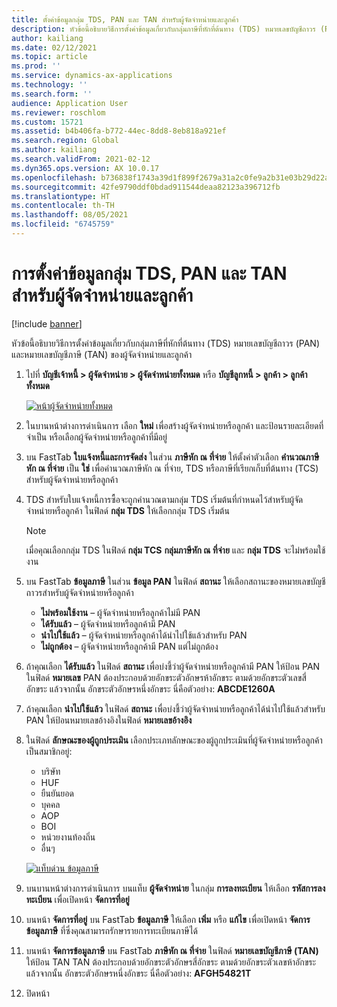 ```yaml
---
title: ตั้งค่าข้อมูลกลุ่ม TDS, PAN และ TAN สำหรับผู้จัดจำหน่ายและลูกค้า
description: หัวข้อนี้อธิบายวิธีการตั้งค่าข้อมูลเกี่ยวกับกลุ่มภาษีที่หักที่ต้นทาง (TDS) หมายเลขบัญชีถาวร (PAN) และหมายเลขบัญชีภาษี (TAN) ของผู้จัดจำหน่ายและลูกค้า
author: kailiang
ms.date: 02/12/2021
ms.topic: article
ms.prod: ''
ms.service: dynamics-ax-applications
ms.technology: ''
ms.search.form: ''
audience: Application User
ms.reviewer: roschlom
ms.custom: 15721
ms.assetid: b4b406fa-b772-44ec-8dd8-8eb818a921ef
ms.search.region: Global
ms.author: kailiang
ms.search.validFrom: 2021-02-12
ms.dyn365.ops.version: AX 10.0.17
ms.openlocfilehash: b736838f1743a39d1f899f2679a31a2c0fe9a2b31e03b29d22af821314f329c9
ms.sourcegitcommit: 42fe9790ddf0bdad911544deaa82123a396712fb
ms.translationtype: HT
ms.contentlocale: th-TH
ms.lasthandoff: 08/05/2021
ms.locfileid: "6745759"
---
```

# <a name="tds-group-pan-and-tan-information-setup-for-vendors-and-customers"></a>การตั้งค่าข้อมูลกลุ่ม TDS, PAN และ TAN สำหรับผู้จัดจำหน่ายและลูกค้า

[!include [banner](../includes/banner.md)]

หัวข้อนี้อธิบายวิธีการตั้งค่าข้อมูลเกี่ยวกับกลุ่มภาษีที่หักที่ต้นทาง (TDS) หมายเลขบัญชีถาวร (PAN) และหมายเลขบัญชีภาษี (TAN) ของผู้จัดจำหน่ายและลูกค้า

1. ไปที่ **บัญชีเจ้าหนี้ \> ผู้จัดจำหน่าย \> ผู้จัดจำหน่ายทั้งหมด** หรือ **บัญชีลูกหนี้ \> ลูกค้า \> ลูกค้าทั้งหมด**

    [![หน้าผู้จัดจำหน่ายทั้งหมด](./media/apac-ind-TDS-55.png)](./media/apac-ind-TDS-55.png)

2. ในบานหน้าต่างการดำเนินการ เลือก **ใหม่** เพื่อสร้างผู้จัดจำหน่ายหรือลูกค้า และป้อนรายละเอียดที่จำเป็น หรือเลือกผู้จัดจำหน่ายหรือลูกค้าที่มีอยู่
3. บน FastTab **ใบแจ้งหนี้และการจัดส่ง** ในส่วน **ภาษีหัก ณ ที่จ่าย** ให้ตั้งค่าตัวเลือก **คํานวณภาษีหัก ณ ที่จ่าย** เป็น **ใช่** เพื่อคํานวณภาษีหัก ณ ที่จ่าย, TDS หรือภาษีที่เรียกเก็บที่ต้นทาง (TCS) สำหรับผู้จัดจำหน่ายหรือลูกค้า
4. TDS สำหรับใบแจ้งหนี้การซื้อจะถูกคํานวณตามกลุ่ม TDS เริ่มต้นที่กําหนดไว้สำหรับผู้จัดจำหน่ายหรือลูกค้า ในฟิลด์ **กลุ่ม TDS** ให้เลือกกลุ่ม TDS เริ่มต้น

    > [!NOTE]
    > เมื่อคุณเลือกกลุ่ม TDS ในฟิลด์ **กลุ่ม TCS** **กลุ่มภาษีหัก ณ ที่จ่าย** และ **กลุ่ม TDS** จะไม่พร้อมใช้งาน

5. บน FastTab **ข้อมูลภาษี** ในส่วน **ข้อมูล PAN** ในฟิลด์ **สถานะ** ให้เลือกสถานะของหมายเลขบัญชีถาวรสำหรับผู้จัดจำหน่ายหรือลูกค้า

    - **ไม่พร้อมใช้งาน** – ผู้จัดจำหน่ายหรือลูกค้าไม่มี PAN
    - **ได้รับแล้ว** – ผู้จัดจำหน่ายหรือลูกค้ามี PAN
    - **นำไปใช้แล้ว** – ผู้จัดจำหน่ายหรือลูกค้าได้นำไปใช้แล้วสำหรับ PAN
    - **ไม่ถูกต้อง** – ผู้จัดจำหน่ายหรือลูกค้ามี PAN แต่ไม่ถูกต้อง

6. ถ้าคุณเลือก **ได้รับแล้ว** ในฟิลด์ **สถานะ** เพื่อบ่งชี้ว่าผู้จัดจำหน่ายหรือลูกค้ามี PAN ให้ป้อน PAN ในฟิลด์ **หมายเลข** PAN ต้องประกอบด้วยอักขระตัวอักษรห้าอักขระ ตามด้วยอักขระตัวเลขสี่อักขระ แล้วจากนั้น อักขระตัวอักษรหนึ่งอักขระ นี่คือตัวอย่าง: **ABCDE1260A**
7. ถ้าคุณเลือก **นำไปใช้แล้ว** ในฟิลด์ **สถานะ** เพื่อบ่งชี้ว่าผู้จัดจำหน่ายหรือลูกค้าได้นำไปใช้แล้วสำหรับ PAN ให้ป้อนหมายเลขอ้างอิงในฟิลด์ **หมายเลขอ้างอิง**
8. ในฟิลด์ **ลักษณะของผู้ถูกประเมิน** เลือกประเภทลักษณะของผู้ถูกประเมินที่ผู้จัดจำหน่ายหรือลูกค้าเป็นสมาชิกอยู่:

    - บริษัท
    - HUF
    - ยืนยันยอด
    - บุคคล
    - AOP
    - BOI
    - หน่วยงานท้องถิ่น
    - อื่นๆ

    [![แท็บด่วน ข้อมูลภาษี](./media/apac-ind-TDS-56.png)](./media/apac-ind-TDS-56.png)

9. บนบานหน้าต่างการดำเนินการ บนแท็บ **ผู้จัดจำหน่าย** ในกลุ่ม **การลงทะเบียน** ให้เลือก **รหัสการลงทะเบียน** เพื่อเปิดหน้า **จัดการที่อยู่**
10. บนหน้า **จัดการที่อยู่** บน FastTab **ข้อมูลภาษี** ให้เลือก **เพิ่ม** หรือ **แก้ไข** เพื่อเปิดหน้า **จัดการข้อมูลภาษี** ที่ซึ่งคุณสามารถรักษารายการทะเบียนภาษีได้
11. บนหน้า **จัดการข้อมูลภาษี** บน FastTab **ภาษีหัก ณ ที่จ่าย** ในฟิลด์ **หมายเลขบัญชีภาษี (TAN)** ให้ป้อน TAN TAN ต้องประกอบด้วยอักขระตัวอักษรสี่อักขระ ตามด้วยอักขระตัวเลขห้าอักขระ แล้วจากนั้น อักขระตัวอักษรหนึ่งอักขระ นี่คือตัวอย่าง: **AFGH54821T**
12. ปิดหน้า
